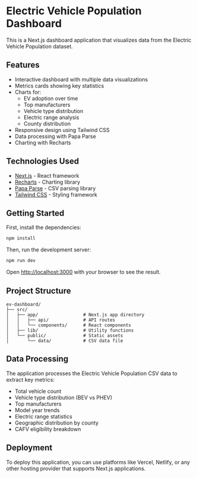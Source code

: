 # Electric Vehicle Population Dashboard

This is a Next.js dashboard application that visualizes data from the Electric Vehicle Population dataset.

## Features

- Interactive dashboard with multiple data visualizations
- Metrics cards showing key statistics
- Charts for:
  - EV adoption over time
  - Top manufacturers
  - Vehicle type distribution
  - Electric range analysis
  - County distribution
- Responsive design using Tailwind CSS
- Data processing with Papa Parse
- Charting with Recharts

## Technologies Used

- [Next.js](https://nextjs.org/) - React framework
- [Recharts](https://recharts.org/) - Charting library
- [Papa Parse](https://www.papaparse.com/) - CSV parsing library
- [Tailwind CSS](https://tailwindcss.com/) - Styling framework

## Getting Started

First, install the dependencies:

```bash
npm install
```

Then, run the development server:

```bash
npm run dev
```

Open [http://localhost:3000](http://localhost:3000) with your browser to see the result.

## Project Structure

```
ev-dashboard/
├── src/
│   ├── app/                 # Next.js app directory
│   │   ├── api/             # API routes
│   │   └── components/      # React components
│   ├── lib/                 # Utility functions
│   └── public/              # Static assets
│       └── data/            # CSV data file
```

## Data Processing

The application processes the Electric Vehicle Population CSV data to extract key metrics:

- Total vehicle count
- Vehicle type distribution (BEV vs PHEV)
- Top manufacturers
- Model year trends
- Electric range statistics
- Geographic distribution by county
- CAFV eligibility breakdown

## Deployment

To deploy this application, you can use platforms like Vercel, Netlify, or any other hosting provider that supports Next.js applications.